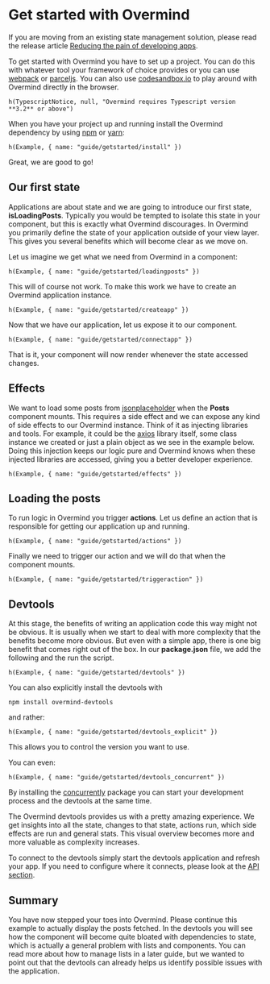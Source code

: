 # Get started with Overmind

If you are moving from an existing state management solution, please read the release article [Reducing the pain of developing apps](https://medium.com/@christianalfoni/reducing-the-pain-of-developing-apps-cd10b2e6a83c).

To get started with Overmind you have to set up a project. You can do this with whatever tool your framework of choice provides or you can use [webpack](https://webpack.js.org/) or [parceljs](https://parceljs.org/). You can also use [codesandbox.io](https://codesandbox.io/) to play around with Overmind directly in the browser.

```marksy
h(TypescriptNotice, null, "Overmind requires Typescript version **3.2** or above")
```

When you have your project up and running install the Overmind dependency by using [npm](https://www.npmjs.com/) or [yarn](https://yarnpkg.com/en/):

```marksy
h(Example, { name: "guide/getstarted/install" })
```

Great, we are good to go!

## Our first state

Applications are about state and we are going to introduce our first state, **isLoadingPosts**. Typically you would be tempted to isolate this state in your component, but this is exactly what Overmind discourages. In Overmind you primarily define the state of your application outside of your view layer. This gives you several benefits which will become clear as we move on.

Let us imagine we get what we need from Overmind in a component:

```marksy
h(Example, { name: "guide/getstarted/loadingposts" })
```

This will of course not work. To make this work we have to create an Overmind application instance.

```marksy
h(Example, { name: "guide/getstarted/createapp" })
```

Now that we have our application, let us expose it to our component.

```marksy
h(Example, { name: "guide/getstarted/connectapp" })
```

That is it, your component will now render whenever the state accessed changes. 

## Effects

We want to load some posts from [jsonplaceholder](https://jsonplaceholder.typicode.com/) when the **Posts** component mounts. This requires a side effect and we can expose any kind of side effects to our Overmind instance. Think of it as injecting libraries and tools. For example, it could be the [axios](https://www.npmjs.com/package/axios) library itself, some class instance we created or just a plain object as we see in the example below. Doing this injection keeps our logic pure and Overmind knows when these injected libraries are accessed, giving you a better developer experience.

```marksy
h(Example, { name: "guide/getstarted/effects" })
```

## Loading the posts

 To run logic in Overmind you trigger **actions**. Let us define an action that is responsible for getting our application up and running.

```marksy
h(Example, { name: "guide/getstarted/actions" })
```

Finally we need to trigger our action and we will do that when the component mounts.

```marksy
h(Example, { name: "guide/getstarted/triggeraction" })
```

## Devtools

At this stage, the benefits of writing an application code this way might not be obvious. It is usually when we start to deal with more complexity that the benefits become more obvious. But even with a simple app, there is one big benefit that comes right out of the box. In our **package.json** file, we add the following and the run the script.

```marksy
h(Example, { name: "guide/getstarted/devtools" })
```

You can also explicitly install the devtools with

`npm install overmind-devtools`

and rather:

```marksy
h(Example, { name: "guide/getstarted/devtools_explicit" })
```

This allows you to control the version you want to use.

You can even:

```marksy
h(Example, { name: "guide/getstarted/devtools_concurrent" })
```

By installing the [concurrently](https://www.npmjs.com/package/concurrently) package you can start your development process and the devtools at the same time.

The Overmind devtools provides us with a pretty amazing experience. We get insights into all the state, changes to that state, actions run, which side effects are run and general stats. This visual overview becomes more and more valuable as complexity increases. 

To connect to the devtools simply start the devtools application and refresh your app. If you need to configure where it connects, please look at the [API section](/api/overmind).

## Summary

You have now stepped your toes into Overmind. Please continue this example to actually display the posts fetched. In the devtools you will see how the component will become quite bloated with dependencies to state, which is actually a general problem with lists and components. You can read more about how to manage lists in a later guide, but we wanted to point out that the devtools can already helps us identify possible issues with the application.
